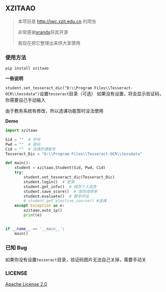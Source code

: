## XZITAAO

> 本项目是 http://jwc.xzit.edu.cn 的爬虫
>
> 非常感谢[xrandx](https://github.com/xrandx)将其开源
>
> 我现在把它整理出来供大家使用

### 使用方法

`pip install xzitaao`

**一些说明**

`student.set_tesseract_dic("D:\\Program Files\\Tesseract-OCR\\tessdata")`设置`tesseract`目录（可选）
如果没有设置，将会显示验证码，你需要自己手动输入

由于教务系统有修改，所以选课功能暂时没法使用

**Demo**

```python
import xzitaao

Sid = ""  # 学号
Pwd = ""  # 密码
Cid = ""  # 选课的课程号
Tesseract_Dic = "D:\\Program Files\\Tesseract-OCR\\tessdata"

def main():
    student = xzitaao.Student(Sid, Pwd, Cid)
    try:
        student.set_tesseract_dic(Tesseract_Dic)
        student.login()  # 登录
        student.get_info()  # 保存个人信息
        student.save_score()  # 保存成绩单
        student.evaluate()  # 教学评估
        # student.get_elective_course() #选课
    except Exception as e:
        xzitaao.auto_ip()
        print(e)


if __name__ == '__main__':
    main()
```

### 已知 Bug

如果你没有设置`tesseract`目录，验证码图片无法自己关掉，需要手动关

### LICENSE

[Apache License 2.0](LICENSE)